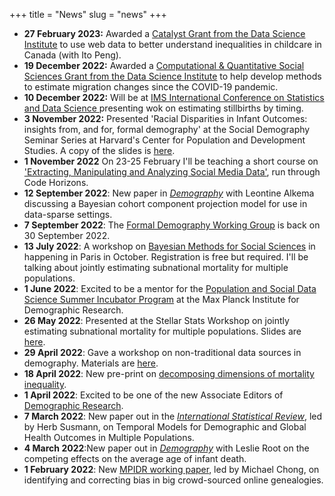 +++
title = "News"
slug = "news"
+++

- **27 February 2023:** Awarded a [Catalyst Grant from the Data Science Institute](https://datasciences.utoronto.ca/data-sciences-institute-catalyst-grants-support-2023/) to use web data to better understand inequalities in childcare in Canada (with Ito Peng). 
- **19 December 2022:** Awarded a [Computational & Quantitative Social Sciences Grant from the Data Science Institute](https://datasciences.utoronto.ca/computational-and-quantitative-social-sciences-grant/) to help develop methods to estimate migration changes since the COVID-19 pandemic. 
- **10 December 2022:** Will be at [IMS International Conference on Statistics and Data Science ](https://sites.google.com/view/icsds2022/home?authuser=0) presenting wok on estimating stillbirths by timing.
- **3 November 2022:** Presented 'Racial Disparities in Infant Outcomes: insights from, and for, formal demography' at the Social Demography Seminar Series at Harvard's Center for Population and Development Studies. A copy of the slides is [here](/pdf/infant_formal.pdf).
- **1 November 2022** On 23-25 February I'll be teaching a short course on ['Extracting, Manipulating and Analyzing Social Media Data'](https://codehorizons.com/Seminars/extracting-manipulating-and-analyzing-social-media-data/), run through Code Horizons. 
- **12 September 2022**: New paper in [*Demography*](https://read.dukeupress.edu/demography/article/doi/10.1215/00703370-10216406/318087/A-Bayesian-Cohort-Component-Projection-Model-to) with Leontine Alkema discussing a Bayesian cohort component projection model for use in data-sparse settings.
- **7 September 2022**: The [Formal Demography Working Group](https://formaldemography.github.io/working_group/) is back on 30 September 2022. 
- **13 July 2022**: A workshop on [Bayesian Methods for Social Sciences](https://bayesforshs.sciencesconf.org/) in happening in Paris in October. Registration is free but required. I'll be talking about  jointly estimating subnational mortality for multiple populations. 
- **1 June 2022**: Excited to be a mentor for the [Population and Social Data Science Summer Incubator Program](https://www.demogr.mpg.de/en/news_events_6123/news_press_releases_4630/news/population_and_social_data_science_summer_incubator_program_10619) at the Max Planck Institute for Demographic Research. 
- **26 May 2022**: Presented at the Stellar Stats Workshop on jointly estimating subnational mortality for multiple populations. Slides are [here](https://github.com/MJAlexander/states-mortality/blob/master/stellar_stats_MA.pdf).
- **29 April 2022**: Gave a workshop on non-traditional data sources in demography. Materials are [here](https://mjalexander.github.io/demopop-workshop/).
- **18 April 2022**: New pre-print on [decomposing dimensions of mortality inequality](https://osf.io/preprints/socarxiv/uqwxj).
- **1 April 2022**: Excited to be one of the new Associate Editors of [Demographic Research](https://www.demographic-research.org/info/whos_who.htm).
- **7 March 2022**: New paper out in the [*International Statistical Review*](https://onlinelibrary.wiley.com/doi/10.1111/insr.12491), led by Herb Susmann, on Temporal Models for Demographic and Global Health Outcomes in Multiple Populations. 
- **4 March 2022**:New paper out in [*Demography*](https://read.dukeupress.edu/demography/article/doi/10.1215/00703370-9779784/294667/Competing-Effects-on-the-Average-Age-of-Infant) with Leslie Root on the competing effects on the average age of infant death.
- **1 February 2022**: New [MPIDR working paper](https://t.co/SDOe0XGANF), led by Michael Chong, on identifying and correcting bias in big crowd-sourced online genealogies.

